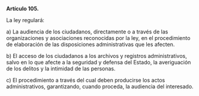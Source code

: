 **Artículo 105.**

La ley regulará:

a) La audiencia de los ciudadanos, directamente o a través de las organizaciones y asociaciones reconocidas por la ley, en el procedimiento de elaboración de las disposiciones administrativas que les afecten.

b) El acceso de los ciudadanos a los archivos y registros administrativos, salvo en lo que afecte a la seguridad y defensa del Estado, la averiguación de los delitos y la intimidad de las personas.

c) El procedimiento a través del cual deben producirse los actos administrativos, garantizando, cuando proceda, la audiencia del interesado.